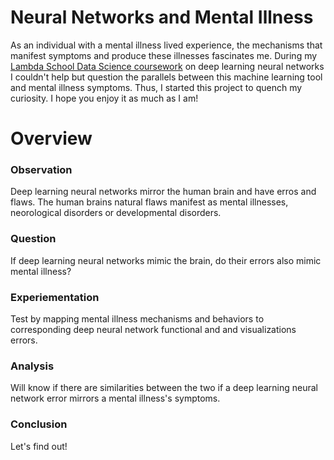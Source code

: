 # Neural Networks and Mental Illness 

As an individual with a mental illness lived experience, the mechanisms that manifest symptoms and produce these illnesses fascinates me. During my [Lambda School Data Science coursework](https://lambdaschool.com/courses/data-science) on deep learning neural networks I couldn't help but question the parallels between this machine learning tool and mental illness symptoms. Thus, I started this project to quench my curiosity. I hope you enjoy it as much as I am!

# Overview

### Observation

Deep learning neural networks mirror the human brain and have erros and flaws.
The human brains natural flaws manifest as mental illnesses, neorological disorders or developmental disorders.

### Question

If deep learning neural networks mimic the brain, do their errors also mimic mental illness?

### Experiementation

Test by mapping mental illness mechanisms and behaviors to corresponding deep neural network functional and and visualizations errors.

### Analysis

Will know if there are similarities between the two if a deep learning neural network error mirrors a mental illness's symptoms.

### Conclusion

Let's find out!


